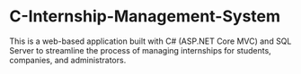 # C-Internship-Management-System
This is a web-based application built with C# (ASP.NET Core MVC) and SQL Server to streamline the process of managing internships for students, companies, and administrators.
